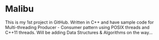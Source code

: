 # Malibu
This is my 1st project in GitHub. Written in C++ and have sample code for Multi-threading Producer - Consumer pattern using POSIX threads and C++11 threads. Will be adding Data Structures &amp; Algorithms on the way...
